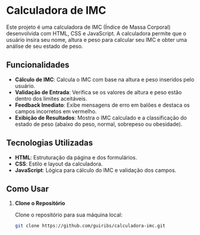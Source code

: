 # Calculadora de IMC

Este projeto é uma calculadora de IMC (Índice de Massa Corporal) desenvolvida com HTML, CSS e JavaScript. A calculadora permite que o usuário insira seu nome, altura e peso para calcular seu IMC e obter uma análise de seu estado de peso.

## Funcionalidades

- **Cálculo de IMC**: Calcula o IMC com base na altura e peso inseridos pelo usuário.
- **Validação de Entrada**: Verifica se os valores de altura e peso estão dentro dos limites aceitáveis.
- **Feedback Imediato**: Exibe mensagens de erro em balões e destaca os campos incorretos em vermelho.
- **Exibição de Resultados**: Mostra o IMC calculado e a classificação do estado de peso (abaixo do peso, normal, sobrepeso ou obesidade).

## Tecnologias Utilizadas

- **HTML**: Estruturação da página e dos formulários.
- **CSS**: Estilo e layout da calculadora.
- **JavaScript**: Lógica para cálculo do IMC e validação dos campos.

## Como Usar

1. **Clone o Repositório**

   Clone o repositório para sua máquina local:

   ```bash
   git clone https://github.com/guiribs/calculadora-imc.git
